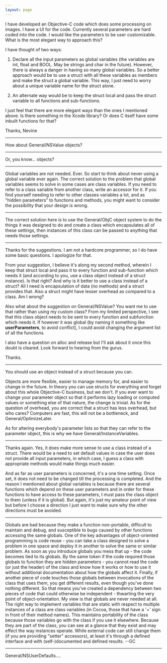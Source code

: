 ```yaml
---
layout: page
---
```




I have developed an Objective-C code which does some processing on images. I have a UI for the code. Currently several parameters are hard coded into the code. I would like the parameters to be user customizable. What is the most elegant way to approach this?

I have thought of two ways:

1) Declare all the input parameters as global variables (the variables are int, float and BOOL. May be strings and char in the future). However, there is always a danger in having so many global variables. So a better approach would be to use a struct with all these variables as members and make the struct a global variable. This way, I just need to worry about a unique variable name for the struct alone. 

2) An alternate way would be to keep the struct local and pass the struct variable to all functions and sub-functions. 


I just feel that there are more elegant ways than the ones I mentioned above. Is there something in the Xcode library? Or does C itself have some inbuilt functions for that?

Thanks,
Nevine

----

How about General/NSValue objects?

----
Or, you know... objects?

----

Global variables are not needed. Ever. So start to think about never using a global variable ever again. The correct solution to the problem that global variables seems to solve in some cases are class variables. If you need to refer to a class variable from another class, write an accessor for it. If you find yourself needing to refer to other classes variables a lot, and as "hidden parameters" to functions and methods, you might want to consider the possibility that your design is wrong.

----
The correct solution here is to use the General/ObjC object system to do the things it was designed to do and create a class which encapsulates all of these settings, then instances of this class can be passed to anything that needs those settings.

----

Thanks for the suggestions. I am not a hardcore programmer, so I do have some basic questions. I apologize for that.

From your suggestion, I believe it's along my second method, wherein I keep that struct local and pass it to every function and sub-function which needs it (and according to you, use a class object instead of a struct instance). Is that right? And why is it better to use a class instead of a struct? All I need is encapsulation of data (no methods) and a struct provides that. Also a struct might have lesser overhead as compared to a class. Am I wrong? 

Also what about the suggestion on General/NSValue? You want me to use that rather than using my custom class? From my limited perspective, I see that this class object needs to be sent to every function and subfunction which needs it. If however it was global (by naming it something like __userParameters__, to avoid conflict), I could avoid changing the argument list of all the functions. 

I also have a question on alloc and release but I'll ask about it once this doubt is cleared. Look forward to hearing from the gurus.

Thanks.

----
You should use an object instead of a struct because you can.

Objects are more flexible, easier to manage memory for, and easier to change in the future. In theory you can use structs for everything and forget about this whole Objective-C business, but we don't. If you ever want to change your parameter object so that it performs lazy loading or computed values or something else of that nature, the change is trivial. As for the question of overhead, you are correct that a struct has less overhead, but who cares? Computers are fast, this will not be a bottleneck, and General/OptimizeLater.

As for altering everybody's parameter lists so that they can refer to the parameter object, this is why we have General/InstanceVariable<nowiki/>s.

----
Thanks again. Yes, it does make more sense to use a class instead of a struct. There would be a need to set default values in case the user does not provide all input parameters, in which case, I guess a class with appropriate methods would make things much easier.

And as far as user parameters is concerned, it's a one time setting. Once set, it does not need to be changed till the processing is completed. And the reason I mentioned about global variables is because there are several functions which depend on these user parameters and in order for these functions to have access to these parameters, I must pass the class object to them (unless if it is global). But again, it's just my amateur point of view but before I choose a direction I just want to make sure why the other directions must be avoided.


----

Globals are bad because they make a function non-portable, difficult to maintain and debug, and susceptible to bugs caused by other functions accessing the same globals. One of the key advantages of object-oriented programming is code reuse - you can take a class designed to solve a problem in one space and deploy it in another to solve the same or similar problem. As soon as you introduce globals you mess that up - the code becomes tied to its globals. By the same token if the code required those globals to function they are hidden parameters - you cannot read the code (or just the header) of the class and know how it works or how to use it without additional documentation about how the globals affect it. Finally, if another piece of code touches those globals between invocations of the class that uses them, you get different results, even though you've done nothing different. So that means you've created a dependency between two pieces of code that could otherwise be independent - thwarting the very point of object-orientation. My view is that globals are never needed at all. The right way to implement variables that are static with respect to multiple instances of a class are class variables (in Cocoa, those that have a '+' sign in front of their method names). This maintains portability of the class because those variables go with the class if you use it elsewhere. Because they are part of the class, you can see at a glance that they exist and may effect the way instances operate. While external code can still change them (if you are providing "setter" accessors), at least it's through a defined interface and with (self-)documented and defined results. --GC

----
General/NSUserDefaults....